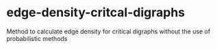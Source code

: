 # edge-density-critcal-digraphs
Method to calculate edge density for critical digraphs without the use of probabilistic methods
